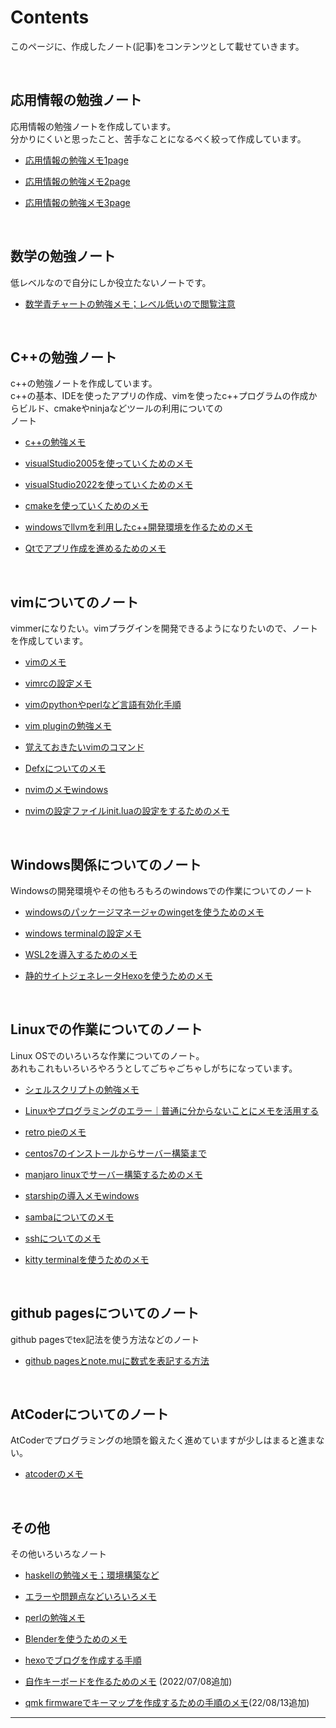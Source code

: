 # Contents

このページに、作成したノート(記事)をコンテンツとして載せていきます。  

<br />

## 応用情報の勉強ノート

応用情報の勉強ノートを作成しています。  
分かりにくいと思ったこと、苦手なことになるべく絞って作成しています。

- [応用情報の勉強メモ1page](ouyoujouhou1.md)

- [応用情報の勉強メモ2page](ouyoujouhou2.md)

- [応用情報の勉強メモ3page](ouyoujouhou3.md)

<br />

## 数学の勉強ノート

低レベルなので自分にしか役立たないノートです。

- [数学青チャートの勉強メモ；レベル低いので閲覧注意](suugaku.md)

<br />

## C++の勉強ノート

c++の勉強ノートを作成しています。  
c++の基本、IDEを使ったアプリの作成、vimを使ったc++プログラムの作成からビルド、cmakeやninjaなどツールの利用についての  
ノート

- [c++の勉強メモ](cpp.md)

- [visualStudio2005を使っていくためのメモ](visualstudio2005.md)

- [visualStudio2022を使っていくためのメモ](visualstudio2022.md)

- [cmakeを使っていくためのメモ](cmake.md)

- [windowsでllvmを利用したc++開発環境を作るためのメモ](llvm.md)

- [Qtでアプリ作成を進めるためのメモ](qt.md)

<br />

## vimについてのノート

vimmerになりたい。vimプラグインを開発できるようになりたいので、ノートを作成しています。

- [vimのメモ](vimmemo.md)

- [vimrcの設定メモ](vimrc.md)

- [vimのpythonやperlなど言語有効化手順](viminterface.md)

- [vim pluginの勉強メモ](vimpluginmemo.md)

- [覚えておきたいvimのコマンド](vimcmd.md)

- [Defxについてのメモ](defxmemo.md)

- [nvimのメモwindows](nvim.md)

- [nvimの設定ファイルinit.luaの設定をするためのメモ](initlua.md)

<br />

## Windows関係についてのノート

Windowsの開発環境やその他もろもろのwindowsでの作業についてのノート

- [windowsのパッケージマネージャのwingetを使うためのメモ](winget.md)

- [windows terminalの設定メモ](winterminal.md)

- [WSL2を導入するためのメモ](wsl2.md)

- [静的サイトジェネレータHexoを使うためのメモ](hexodeblog.md)

<br />

## Linuxでの作業についてのノート

Linux OSでのいろいろな作業についてのノート。  
あれもこれもいろいろやろうとしてごちゃごちゃしがちになっています。

- [シェルスクリプトの勉強メモ](shellscript.md)

- [Linuxやプログラミングのエラー｜普通に分からないことにメモを活用する](howtomemo.md)

- [retro pieのメモ](retropie.md)

- [centos7のインストールからサーバー構築まで](centos7.md)

- [manjaro linuxでサーバー構築するためのメモ](linuxserver.md)

- [starshipの導入メモwindows](starship.md)

- [sambaについてのメモ](samba.md)

- [sshについてのメモ](ssh.md)

- [kitty terminalを使うためのメモ](kitty.md)

<br />

## github pagesについてのノート

github pagesでtex記法を使う方法などのノート

- [github pagesとnote.muに数式を表記する方法](texdesuushiki.md)

<br />

## AtCoderについてのノート

AtCoderでプログラミングの地頭を鍛えたく進めていますが少しはまると進まない。  

- [atcoderのメモ](atcoder.md)

<br />

## その他

その他いろいろなノート

- [haskellの勉強メモ；環境構築など](haskell.md)

- [エラーや問題点などいろいろメモ](iroiromemo.md)

- [perlの勉強メモ](perlstudy.md)

- [Blenderを使うためのメモ](blender.md)

- [hexoでブログを作成する手順](hexodeblog.md)

- [自作キーボードを作るためのメモ](keyboardmake.md) (2022/07/08追加)

- [qmk firmwareでキーマップを作成するための手順のメモ](qmkfirmware.md)(22/08/13追加)

---





















